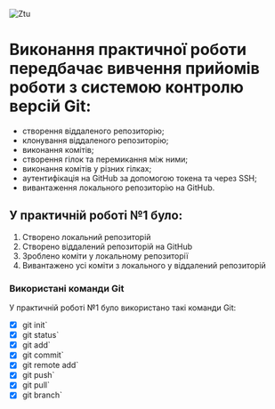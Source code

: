 ![Ztu](https://media.ztu.edu.ua/wp-content/uploads/2020/02/Group-6-1-1536x465.png)
# Виконання практичної роботи передбачає вивчення прийомів роботи з системою контролю версій Git:

- створення віддаленого репозиторію;
- клонування віддаленого репозиторію;
- виконання комітів;
- створення гілок та перемикання між ними;
- виконання комітів у різних гілках;
- аутентифікація на GitHub за допомогою токена та через SSH;
- вивантаження локального репозиторію на GitHub.

## У практичній роботі №1 було:

1. Створено локальний репозиторій
2. Створено віддалений репозиторій на GitHub
3. Зроблено коміти у локальному репозиторії
4. Вивантажено усі коміти з локального у віддалений репозиторій

### Використані команди Git

У практичній роботі №1 було використано такі команди Git:

- [x] git init`
- [x] git status`
- [x] git add`
- [x] git commit`
- [x] git remote add`
- [x] git push`
- [x] git pull`
- [x] git branch`
